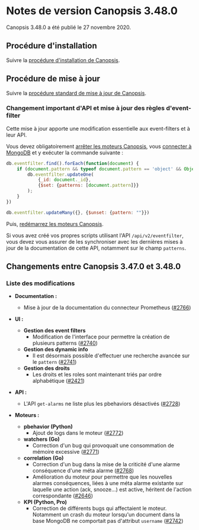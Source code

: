 # Notes de version Canopsis 3.48.0

Canopsis 3.48.0 a été publié le 27 novembre 2020.

## Procédure d'installation

Suivre la [procédure d'installation de Canopsis](../guide-administration/installation/index.md).

## Procédure de mise à jour

Suivre la [procédure standard de mise à jour de Canopsis](../guide-administration/mise-a-jour/index.md).

### Changement important d'API et mise à jour des règles d'event-filter

Cette mise à jour apporte une modification essentielle aux event-filters et à leur API.

Vous devez obligatoirement [arrêter les moteurs Canopsis](../guide-administration/gestion-composants/arret-relance-composants.md), vous [connecter à MongoDB](../guide-administration/administration-avancee/connexion-a-la-base-de-donnees.md) et y exécuter la commande suivante :

```js
db.eventfilter.find().forEach(function(document) {
    if (document.pattern && typeof document.pattern == 'object' && Object.keys(document.pattern).length > 0) {
        db.eventfilter.updateOne(
            {_id: document._id},
            {$set: {patterns: [document.pattern]}}
        );
    }
})

db.eventfilter.updateMany({}, {$unset: {pattern: ""}})
```

Puis, [redémarrez les moteurs Canopsis](../guide-administration/gestion-composants/arret-relance-composants.md).

Si vous avez créé vos propres scripts utilisant l'API `/api/v2/eventfilter`, vous devez vous assurer de les synchroniser avec les dernières mises à jour de la documentation de cette API, notamment sur le champ `patterns`.

## Changements entre Canopsis 3.47.0 et 3.48.0

### Liste des modifications

*  **Documentation :**
    *  Mise à jour de la documentation du connecteur Prometheus ([#2766](https://git.canopsis.net/canopsis/canopsis/-/issues/2766))

*  **UI :**
    *  **Gestion des event filters**
        *  Modification de l'interface pour permettre la création de plusieurs patterns ([#2740](https://git.canopsis.net/canopsis/canopsis/-/issues/2740))
    *  **Gestion des dynamic info**
        *  Il est désormais possible d'effectuer une recherche avancée sur le `pattern` ([#2741](https://git.canopsis.net/canopsis/canopsis/-/issues/2741))
    *  **Gestion des droits**
        *  Les droits et les roles sont maintenant triés par ordre alphabétique ([#2421](https://git.canopsis.net/canopsis/canopsis/-/issues/2421))

*  **API :**
    * L'API `get-alarms` ne liste plus les pbehaviors désactivés ([#2728](https://git.canopsis.net/canopsis/canopsis/-/issues/2728))

*  **Moteurs :**
    *  **pbehavior (Python)**
        *  Ajout de logs dans le moteur ([#2772](https://git.canopsis.net/canopsis/canopsis/-/issues/2772))
    *  **watchers (Go)**
        *  Correction d'un bug qui provoquait une consommation de mémoire excessive ([#2771](https://git.canopsis.net/canopsis/canopsis/-/issues/2771))
    * **correlation (Go)**
        *  Correction d'un bug dans la mise de la criticité d'une alarme conséquence d'une méta alarme ([#2768](https://git.canopsis.net/canopsis/canopsis/-/issues/2768))
        *  Amélioration du moteur pour permettre que les nouvelles alarmes conséquences, liées à une méta alarme existante sur laquelle une action (ack, snooze…) est active, héritent de l'action correspondante ([#2646](https://git.canopsis.net/canopsis/canopsis/-/issues/2646))
    * **KPI (Python, Pro)**
        *  Correction de différents bugs qui affectaient le moteur. Notamment un crash du moteur lorsqu'un document dans la base MongoDB ne comportait pas d'attribut `username` ([#2742](https://git.canopsis.net/canopsis/canopsis/-/issues/2742))
